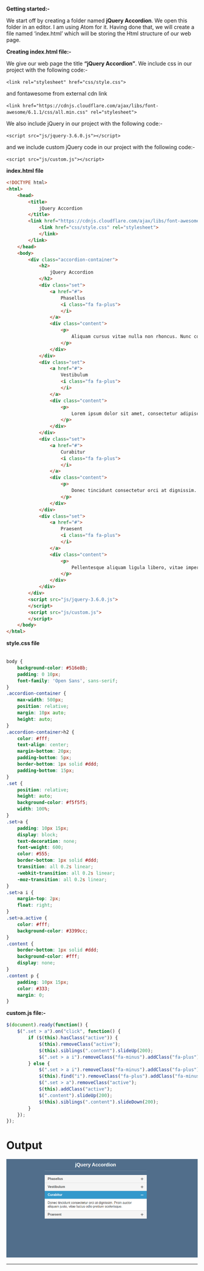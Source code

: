 **Getting started:-**

We start off by creating a folder named **jQuery Accordion**. We open this folder in an editor. I am using Atom for it. Having done that, we will create a file named ‘index.html’ which will be storing the Html structure of our web page.

**Creating index.html file:-**

We give our web page the title **“jQuery Accordion”**. We include css in our project with the following code:-

`<link rel="stylesheet" href="css/style.css">`

and fontawesome from external cdn link

`<link href="https://cdnjs.cloudflare.com/ajax/libs/font-awesome/6.1.1/css/all.min.css" rel="stylesheet">`

We also include jQuery in our project with the following code:-

`<script src="js/jquery-3.6.0.js"></script>`

and we include custom jQuery code in our project with the following code:-

`<script src="js/custom.js"></script>`

**index.html file**

```html
<!DOCTYPE html>
<html>
    <head>
        <title>
            jQuery Accordion
        </title>
        <link href="https://cdnjs.cloudflare.com/ajax/libs/font-awesome/6.1.1/css/all.min.css" rel="stylesheet">
            <link href="css/style.css" rel="stylesheet">
            </link>
        </link>
    </head>
    <body>
        <div class="accordion-container">
            <h2>
                jQuery Accordion
            </h2>
            <div class="set">
                <a href="#">
                    Phasellus
                    <i class="fa fa-plus">
                    </i>
                </a>
                <div class="content">
                    <p>
                        Aliquam cursus vitae nulla non rhoncus. Nunc condimentum erat nec dictum tempus. Suspendisse aliquam erat hendrerit vehicula vestibulum.
                    </p>
                </div>
            </div>
            <div class="set">
                <a href="#">
                    Vestibulum
                    <i class="fa fa-plus">
                    </i>
                </a>
                <div class="content">
                    <p>
                        Lorem ipsum dolor sit amet, consectetur adipiscing elit, sed do eiusmod tempor incididunt ut labore et dolore magna.
                    </p>
                </div>
            </div>
            <div class="set">
                <a href="#">
                    Curabitur
                    <i class="fa fa-plus">
                    </i>
                </a>
                <div class="content">
                    <p>
                        Donec tincidunt consectetur orci at dignissim. Proin auctor aliquam justo, vitae luctus odio pretium scelerisque.
                    </p>
                </div>
            </div>
            <div class="set">
                <a href="#">
                    Praesent
                    <i class="fa fa-plus">
                    </i>
                </a>
                <div class="content">
                    <p>
                        Pellentesque aliquam ligula libero, vitae imperdiet diam porta vitae. sed do eiusmod tempor incididunt ut labore et dolore magna.
                    </p>
                </div>
            </div>
        </div>
        <script src="js/jquery-3.6.0.js">
        </script>
        <script src="js/custom.js">
        </script>
    </body>
</html>
```

**style.css file**

```css

body {
    background-color: #516e8b;
    padding: 0 10px;
    font-family: 'Open Sans', sans-serif;
}
.accordion-container {
    max-width: 500px;
    position: relative;
    margin: 10px auto;
    height: auto;
}
.accordion-container>h2 {
    color: #fff;
    text-align: center;
    margin-bottom: 20px;
    padding-bottom: 5px;
    border-bottom: 1px solid #ddd;
    padding-bottom: 15px;
}
.set {
    position: relative;
    height: auto;
    background-color: #f5f5f5;
    width: 100%;
}
.set>a {
    padding: 10px 15px;
    display: block;
    text-decoration: none;
    font-weight: 600;
    color: #555;
    border-bottom: 1px solid #ddd;
    transition: all 0.2s linear;
    -webkit-transition: all 0.2s linear;
    -moz-transition: all 0.2s linear;
}
.set>a i {
    margin-top: 2px;
    float: right;
}
.set>a.active {
    color: #fff;
    background-color: #3399cc;
}
.content {
    border-bottom: 1px solid #ddd;
    background-color: #fff;
    display: none;
}
.content p {
    padding: 10px 15px;
    color: #333;
    margin: 0;
}


```

**custom.js file:-**

```js
$(document).ready(function() {
    $(".set > a").on("click", function() {
        if ($(this).hasClass("active")) {
            $(this).removeClass("active");
            $(this).siblings(".content").slideUp(200);
            $(".set > a i").removeClass("fa-minus").addClass("fa-plus");
        } else {
            $(".set > a i").removeClass("fa-minus").addClass("fa-plus");
            $(this).find("i").removeClass("fa-plus").addClass("fa-minus");
            $(".set > a").removeClass("active");
            $(this).addClass("active");
            $(".content").slideUp(200);
            $(this).siblings(".content").slideDown(200);
        }
    });
});


```

# Output

![Output](images/jquery-accordion.png)

***